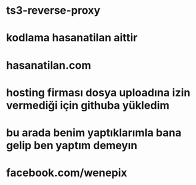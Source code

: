 # ts3-reverse-proxy
# kodlama hasanatilan aittir
# hasanatilan.com
# hosting firması dosya uploadına izin vermediği için githuba yükledim 
# bu arada benim yaptıklarımla bana gelip ben yaptım demeyın
# facebook.com/wenepix
